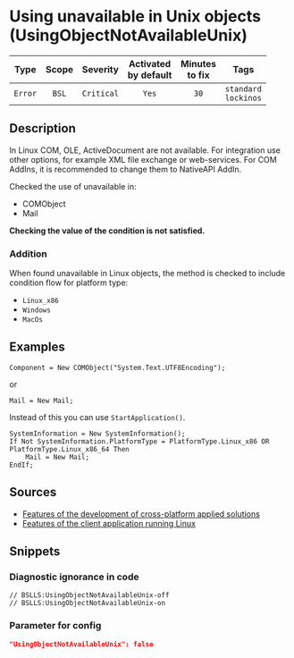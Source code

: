 # Using unavailable in Unix objects (UsingObjectNotAvailableUnix)

 |  Type   | Scope |  Severity  | Activated<br>by default | Minutes<br>to fix |              Tags              |
 |:-------:|:-----:|:----------:|:-----------------------------:|:-----------------------:|:------------------------------:|
 | `Error` | `BSL` | `Critical` |             `Yes`             |          `30`           | `standard`<br>`lockinos` | 

<!-- Блоки выше заполняются автоматически, не трогать -->
## Description

In Linux COM, OLE, ActiveDocument are not available. For integration use other options, for example XML file exchange or web-services. For COM AddIns, it is recommended to change them to NativeAPI AddIn.

Checked the use of unavailable in:

* COMObject
* Mail

**Checking the value of the condition is not satisfied.**

### Addition

When found unavailable in Linux objects, the method is checked to include condition flow for platform type:
* `Linux_x86`
* `Windows`
* `MacOs`

## Examples

```bsl
Component = New COMObject("System.Text.UTF8Encoding");
```

or

```bsl
Mail = New Mail;
```
Instead of this you can use `StartApplication()`.

```bsl
SystemInformation = New SystemInformation();
If Not SystemInformation.PlatformType = PlatformType.Linux_x86 OR PlatformType.Linux_x86_64 Then
    Mail = New Mail;
EndIf;
```

## Sources

* [Features of the development of cross-platform applied solutions](https://its.1c.ru/db/v8314doc#bookmark:dev:TI000001208)
* [Features of the client application running Linux](https://its.1c.ru/db/v8314doc#bookmark:dev:TI000001283)

## Snippets

<!-- Блоки ниже заполняются автоматически, не трогать -->
### Diagnostic ignorance in code

```bsl
// BSLLS:UsingObjectNotAvailableUnix-off
// BSLLS:UsingObjectNotAvailableUnix-on
```

### Parameter for config

```json
"UsingObjectNotAvailableUnix": false
```
